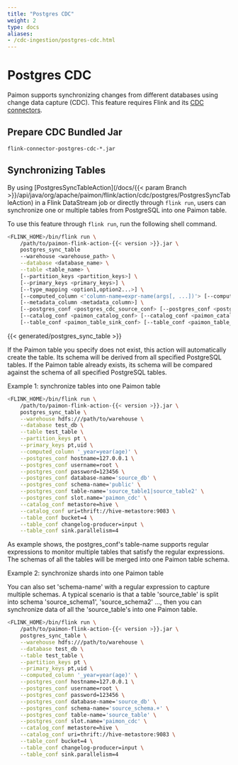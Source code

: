 ```yaml
---
title: "Postgres CDC"
weight: 2
type: docs
aliases:
- /cdc-ingestion/postgres-cdc.html
---
```

<!--
Licensed to the Apache Software Foundation (ASF) under one
or more contributor license agreements.  See the NOTICE file
distributed with this work for additional information
regarding copyright ownership.  The ASF licenses this file
to you under the Apache License, Version 2.0 (the
"License"); you may not use this file except in compliance
with the License.  You may obtain a copy of the License at

  http://www.apache.org/licenses/LICENSE-2.0

Unless required by applicable law or agreed to in writing,
software distributed under the License is distributed on an
"AS IS" BASIS, WITHOUT WARRANTIES OR CONDITIONS OF ANY
KIND, either express or implied.  See the License for the
specific language governing permissions and limitations
under the License.
-->

# Postgres CDC

Paimon supports synchronizing changes from different databases using change data capture (CDC). This feature requires Flink and its [CDC connectors](https://nightlies.apache.org/flink/flink-cdc-docs-stable/).

## Prepare CDC Bundled Jar

```
flink-connector-postgres-cdc-*.jar
```

## Synchronizing Tables

By using [PostgresSyncTableAction](/docs/{{< param Branch >}}/api/java/org/apache/paimon/flink/action/cdc/postgres/PostgresSyncTableAction) in a Flink DataStream job or directly through `flink run`, users can synchronize one or multiple tables from PostgreSQL into one Paimon table.

To use this feature through `flink run`, run the following shell command.

```bash
<FLINK_HOME>/bin/flink run \
    /path/to/paimon-flink-action-{{< version >}}.jar \
    postgres_sync_table
    --warehouse <warehouse_path> \
    --database <database_name> \
    --table <table_name> \
    [--partition_keys <partition_keys>] \
    [--primary_keys <primary_keys>] \
    [--type_mapping <option1,option2...>] \
    [--computed_column <'column-name=expr-name(args[, ...])'> [--computed_column ...]] \
    [--metadata_column <metadata_column>] \
    [--postgres_conf <postgres_cdc_source_conf> [--postgres_conf <postgres_cdc_source_conf> ...]] \
    [--catalog_conf <paimon_catalog_conf> [--catalog_conf <paimon_catalog_conf> ...]] \
    [--table_conf <paimon_table_sink_conf> [--table_conf <paimon_table_sink_conf> ...]]
```

{{< generated/postgres_sync_table >}}

If the Paimon table you specify does not exist, this action will automatically create the table. Its schema will be derived from all specified PostgreSQL tables. If the Paimon table already exists, its schema will be compared against the schema of all specified PostgreSQL tables.

Example 1: synchronize tables into one Paimon table

```bash
<FLINK_HOME>/bin/flink run \
    /path/to/paimon-flink-action-{{< version >}}.jar \
    postgres_sync_table \
    --warehouse hdfs:///path/to/warehouse \
    --database test_db \
    --table test_table \
    --partition_keys pt \
    --primary_keys pt,uid \
    --computed_column '_year=year(age)' \
    --postgres_conf hostname=127.0.0.1 \
    --postgres_conf username=root \
    --postgres_conf password=123456 \
    --postgres_conf database-name='source_db' \
    --postgres_conf schema-name='public' \
    --postgres_conf table-name='source_table1|source_table2' \
    --postgres_conf slot.name='paimon_cdc' \
    --catalog_conf metastore=hive \
    --catalog_conf uri=thrift://hive-metastore:9083 \
    --table_conf bucket=4 \
    --table_conf changelog-producer=input \
    --table_conf sink.parallelism=4
```

As example shows, the postgres_conf's table-name supports regular expressions to monitor multiple tables that satisfy
the regular expressions. The schemas of all the tables will be merged into one Paimon table schema.

Example 2: synchronize shards into one Paimon table

You can also set 'schema-name' with a regular expression to capture multiple schemas. A typical scenario is that a 
table 'source_table' is split into schema 'source_schema1', 'source_schema2' ..., then you can synchronize data of all the 
'source_table's into one Paimon table.

```bash
<FLINK_HOME>/bin/flink run \
    /path/to/paimon-flink-action-{{< version >}}.jar \
    postgres_sync_table \
    --warehouse hdfs:///path/to/warehouse \
    --database test_db \
    --table test_table \
    --partition_keys pt \
    --primary_keys pt,uid \
    --computed_column '_year=year(age)' \
    --postgres_conf hostname=127.0.0.1 \
    --postgres_conf username=root \
    --postgres_conf password=123456 \
    --postgres_conf database-name='source_db' \
    --postgres_conf schema-name='source_schema.+' \
    --postgres_conf table-name='source_table' \
    --postgres_conf slot.name='paimon_cdc' \
    --catalog_conf metastore=hive \
    --catalog_conf uri=thrift://hive-metastore:9083 \
    --table_conf bucket=4 \
    --table_conf changelog-producer=input \
    --table_conf sink.parallelism=4
```
